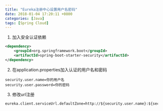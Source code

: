 ```yaml
---
title: "Eureka注册中心设置用户名密码"
date: 2018-01-04 17:20:11 +0800
categories: [Java]
tags: [Spring Cloud]
---
```

1. 加入安全认证依赖
```xml
<dependency>
    <groupId>org.springframework.boot</groupId>
    <artifactId>spring-boot-starter-security</artifactId>
</dependency>
```
2. 在application.properties加入认证的用户名和密码
```properties
security.user.name=你的用户名
security.user.password=你的密码
```
3. 修改url注册
```properties
eureka.client.serviceUrl.defaultZone=http://${security.user.name}:${security.user.password}@127.0.0.1:${server.port}/eureka/
```
